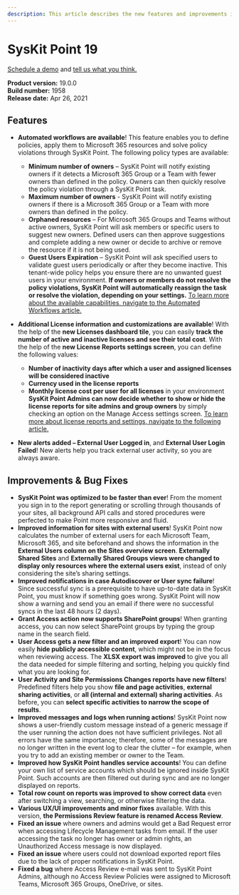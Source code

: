 ```yaml
---
description: This article describes the new features and improvements in SysKit Point version 19.
---
```


# SysKit Point 19

[Schedule a demo](https://www.syskit.com/products/point/request-a-demo/) and [tell us what you think.](https://www.syskit.com/company/contact-us/)

**Product version:** 19.0.0  
**Build number:** 1958  
**Release date:** Apr 26, 2021

## Features

* **Automated workflows are available**! This feature enables you to define policies, apply them to Microsoft 365 resources and solve policy violations through SysKit Point. The following policy types are available:
    * **Minimum number of owners** – SysKit Point will notify existing owners if it detects a Microsoft 365 Group or a Team with fewer owners than defined in the policy. Owners can then quickly resolve the policy violation through a SysKit Point task.
    * **Maximum number of owners** - SysKit Point will notify existing owners if there is a Microsoft 365 Group or a Team with more owners than defined in the policy. 
    * **Orphaned resources** – For Microsoft 365 Groups and Teams without active owners, SysKit Point will ask members or specific users to suggest new owners. Defined users can then approve suggestions and complete adding a new owner or decide to archive or remove the resource if it is not being used.
    * **Guest Users Expiration** – SysKit Point will ask specified users to validate guest users periodically or after they become inactive. This tenant-wide policy helps you ensure there are no unwanted guest users in your environment. 
**If owners or members do not resolve the policy violations, SysKit Point will automatically reassign the task or resolve the violation, depending on your settings.**
[To learn more about the available capabilities, navigate to the Automated Workflows article.](../governance-and-automation/automated-workflows/set-up-automated-workflows.md)

* **Additional License information and customizations are available**! With the help of the **new Licenses dashboard tile**, you can easily **track the number of active and inactive licenses and see their total cost**.
With the help of the **new License Reports settings screen**, you can define the following values:
    * **Number of inactivity days after which a user and assigned licenses will be considered inactive**
    * **Currency used in the license reports**
    * **Monthly license cost per user for all licenses** in your environment
**SysKit Point Admins can now decide whether to show or hide the license reports for site admins and group owners** by simply checking an option on the Manage Access settings screen. 
[To learn more about license reports and settings, navigate to the following article.](../configuration/customize-license-reports.md)

* **New alerts added – External User Logged in**, and **External User Login Failed**! New alerts help you track external user activity, so you are always aware. 

## Improvements & Bug Fixes

* **SysKit Point was optimized to be faster than ever**! From the moment you sign in to the report generating or scrolling through thousands of your sites, all background API calls and stored procedures were perfected to make Point more responsive and fluid. 
* **Improved information for sites with external users**! SysKit Point now calculates the number of external users for each Microsoft Team, Microsoft 365, and site beforehand and shows the information in the **External Users column on the Sites overview screen**. **Externally Shared Sites** and **Externally Shared Groups views were changed to display only resources where the external users exist**, instead of only considering the site’s sharing settings. 
* **Improved notifications in case Autodiscover or User sync failure**! Since successful sync is a prerequisite to have up-to-date data in SysKit Point, you must know if something goes wrong. SysKit Point will now show a warning and send you an email if there were no successful syncs in the last 48 hours (2 days). 
* **Grant Access action now supports SharePoint groups**! When granting access, you can now select SharePoint groups by typing the group name in the search field.
* **User Access gets a new filter and an improved export**! You can now easily **hide publicly accessible content**, which might not be in the focus when reviewing access. The **XLSX export was improved** to give you all the data needed for simple filtering and sorting, helping you quickly find what you are looking for. 
* **User Activity and Site Permissions Changes reports have new filters**! Predefined filters help you show **file and page activities**, **external sharing activities**, or **all (internal and external) sharing activities**. As before, you can **select specific activities to narrow the scope of results**.
* **Improved messages and logs when running actions**! SysKit Point now shows a user-friendly custom message instead of a generic message if the user running the action does not have sufficient privileges. Not all errors have the same importance; therefore, some of the messages are no longer written in the event log to clear the clutter – for example, when you try to add an existing member or owner to the Team.
* **Improved how SysKit Point handles service accounts**! You can define your own list of service accounts which should be ignored inside SysKit Point. Such accounts are then filtered out during sync and are no longer displayed on reports.
* **Total row count on reports was improved to show correct data** even after switching a view, searching, or otherwise filtering the data. 
* **Various UX/UI improvements and minor fixes** available. 
With this version, **the Permissions Review feature is renamed Access Review**.
* **Fixed an issue** where owners and admins would get a Bad Request error when accessing Lifecycle Management tasks from email. If the user accessing the task no longer has owner or admin rights, an Unauthorized Access message is now displayed. 
* **Fixed an issue** where users could not download exported report files due to the lack of proper notifications in SysKit Point.
* **Fixed a bug** where Access Review e-mail was sent to SysKit Point Admins, although no Access Review Policies were assigned to Microsoft Teams, Microsoft 365 Groups, OneDrive, or sites.
